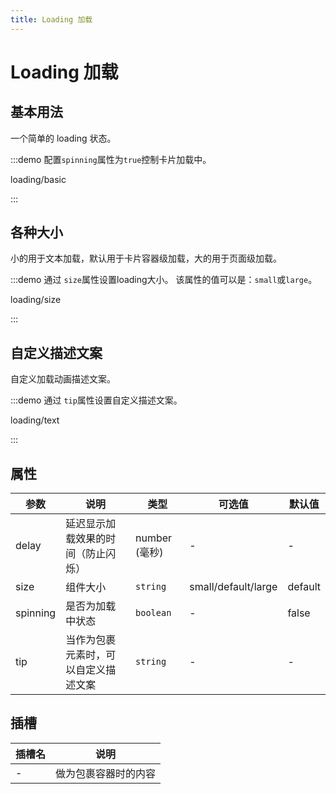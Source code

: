 ```yaml
---
title: Loading 加载
---
```


# Loading 加载

## 基本用法

一个简单的 loading 状态。

:::demo 配置`spinning`属性为`true`控制卡片加载中。

loading/basic

:::

## 各种大小

小的用于文本加载，默认用于卡片容器级加载，大的用于页面级加载。

:::demo 通过 `size`属性设置loading大小。 该属性的值可以是：`small`或`large`。

loading/size

:::

## 自定义描述文案

自定义加载动画描述文案。

:::demo 通过 `tip`属性设置自定义描述文案。

loading/text

:::

## 属性

| 参数 | 说明 | 类型 | 可选值 | 默认值 |
| --- | --- | --- | --- | --- |
| delay | 延迟显示加载效果的时间（防止闪烁） | number (毫秒) | - | - |
| size | 组件大小  | `string` | small/default/large | default |
| spinning | 是否为加载中状态 | `boolean` | - | false |
| tip | 当作为包裹元素时，可以自定义描述文案 | `string` | - | - |

## 插槽

| 插槽名	   | 说明          |
| ------ | ------------- |
| -      | 做为包裹容器时的内容     |